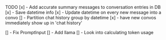 TODO
[x] - Add accurate summary messages to conversation entries in DB
[x] - Save datetime info
[x] - Update datetime on every new message into a convo
[] - Partition chat history group by datetime
[x] - have new convos immediately show up in 'chat history'

[] - Fix PromptInput
[] - Add llama
[] - Look into calculating token usage